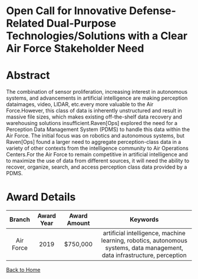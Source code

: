 
Open Call for Innovative Defense-Related Dual-Purpose Technologies/Solutions with a Clear Air Force Stakeholder Need
====================================================================================================================

# Abstract


The combination of sensor proliferation, increasing interest in autonomous systems, and advancements in artificial intelligence are making perception dataimages, video, LIDAR, etc.every more valuable to the Air Force.However, this class of data is inherently unstructured and result in massive file sizes, which makes existing off-the-shelf data recovery and warehousing solutions insufficient.Raven[Ops] explored the need for a Perception Data Management System (PDMS) to handle this data within the Air Force. The initial focus was on robotics and autonomous systems, but Raven[Ops] found a larger need to aggregate perception-class data in a variety of other contexts from the intelligence community to Air Operations Centers.For the Air Force to remain competitive in artificial intelligence and to maximize the use of data from different sources, it will need the ability to recover, organize, search, and access perception class data provided by a PDMS.  

# Award Details

|Branch|Award Year|Award Amount|Keywords|
| :---: | :---: | :---: | :---: |
|Air Force|2019|$750,000|artificial intelligence, machine learning, robotics, autonomous systems, data management, data infrastructure, perception|
  
  


[Back to Home](https://github.com/chrischow/dod_sbir_awards#28)